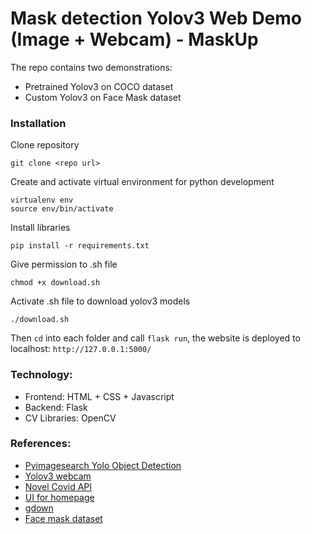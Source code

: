 # Mask detection Yolov3 Web Demo (Image + Webcam) - MaskUp 

The repo contains two demonstrations:
- Pretrained Yolov3 on COCO dataset
- Custom Yolov3 on Face Mask dataset

### Installation

Clone repository
```
git clone <repo url>
```

Create and activate virtual environment for python development
```
virtualenv env
source env/bin/activate
```

Install libraries
```
pip install -r requirements.txt
```
Give permission to .sh file
```
chmod +x download.sh
```

Activate .sh file to download yolov3 models
```
./download.sh
```
Then ```cd``` into each folder and call ```flask run```, the website is deployed to localhost: ```http://127.0.0.1:5000/```

### Technology:
- Frontend: HTML + CSS + Javascript
- Backend: Flask
- CV Libraries: OpenCV

### References: 
- [Pyimagesearch Yolo Object Detection](https://www.pyimagesearch.com/2018/11/12/yolo-object-detection-with-opencv/)
- [Yolov3 webcam](https://github.com/iArunava/YOLOv3-Object-Detection-with-OpenCV)
- [Novel Covid API](https://github.com/disease-sh/api)
- [UI for homepage](https://www.youtube.com/watch?v=zBPHBnSIzfk)
- [gdown](https://pypi.org/project/gdown/)
- [Face mask dataset](https://www.miai.vn/thu-vien-mi-ai/)
